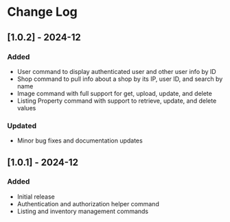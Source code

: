 # Change Log

## [1.0.2] - 2024-12

### Added
- User command to display authenticated user and other user info by ID
- Shop command to pull info about a shop by its IP, user ID, and search by name
- Image command with full support for get, upload, update, and delete
- Listing Property command with support to retrieve, update, and delete values

### Updated
- Minor bug fixes and documentation updates

## [1.0.1] - 2024-12

### Added
- Initial release
- Authentication and authorization helper command
- Listing and inventory management commands
